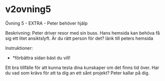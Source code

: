 # v2ovning5
Övning 5 - EXTRA - Peter behöver hjälp

Beskrivning: Peter driver resor med sin buss. Hans hemsida kan behöva få sig ett litet ansiktslyft. Är du rätt person för det? länk till peters hemsida

Instruktioner:

- *förbättra sidan bäst du vill!

Ett bra tillfälle för att kunna testa dina kunskaper om det finns tid över. Har du vad som krävs för att ta dig an ett sånt projekt? Peter kallar på dig.
